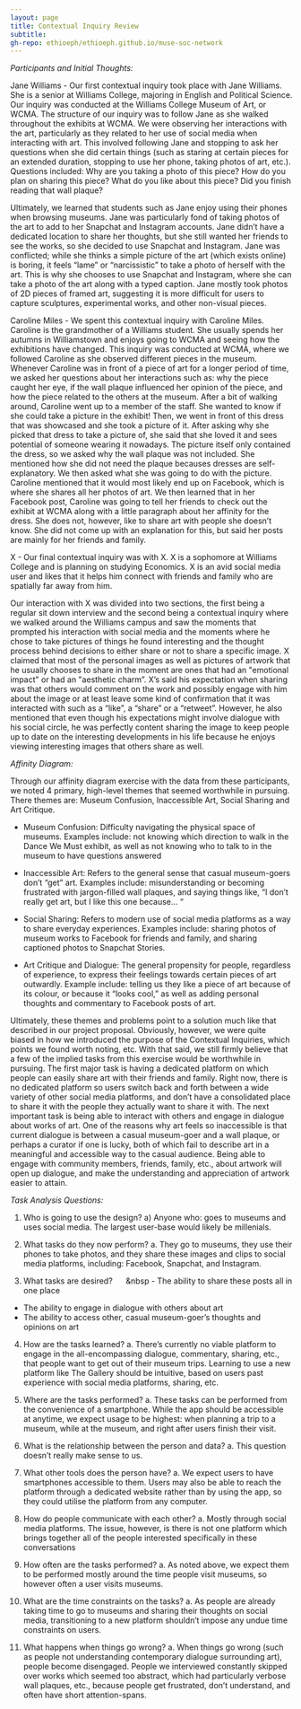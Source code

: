 ```yaml
---
layout: page
title: Contextual Inquiry Review
subtitle: 
gh-repo: ethioeph/ethioeph.github.io/muse-soc-network
---
```


_Participants and Initial Thoughts:_

Jane Williams - Our first contextual inquiry took place with Jane Williams.  She is a senior at Williams College, majoring in English and Political Science.  Our inquiry was conducted at the Williams College Museum of Art, or WCMA.  The structure of our inquiry was to follow Jane as she walked throughout the exhibits at WCMA.  We were observing her interactions with the art, particularly as they related to her use of social media when interacting with art.  This involved following Jane and stopping to ask her questions when she did certain things (such as staring at certain pieces for an extended duration, stopping to use her phone, taking photos of art, etc.).  Questions included: Why are you taking a photo of this piece?  How do you plan on sharing this piece?  What do you like about this piece?  Did you finish reading that wall plaque?

Ultimately, we learned that students such as Jane enjoy using their phones when browsing museums.  Jane was particularly fond of taking photos of the art to add to her Snapchat and Instagram accounts.  Jane didn’t have a dedicated location to share her thoughts, but she still wanted her friends to see the works, so she decided to use Snapchat and Instagram.  Jane was conflicted; while she thinks a simple picture of the art (which exists online) is boring, it feels “lame” or “narcissistic” to take a photo of herself with the art.  This is why she chooses to use Snapchat and Instagram, where she can take a photo of the art along with a typed caption.  Jane mostly took photos of 2D pieces of framed art, suggesting it is more difficult for users to capture sculptures, experimental works, and other non-visual pieces.

Caroline Miles - We spent this contextual inquiry with Caroline Miles. Caroline is the grandmother of a Williams student. She usually spends her autumns in Williamstown and enjoys going to WCMA and seeing how the exhibitions have changed. This inquiry was conducted at WCMA, where we followed Caroline as she observed different pieces in the museum. Whenever Caroline was in front of a piece of art for a longer period of time, we asked her questions about her interactions such as: why the piece caught her eye, if the wall plaque influenced her opinion of the piece, and how the piece related to the others at the museum.  After a bit of walking around, Caroline went up to a member of the staff. She wanted to know if she could take a picture in the exhibit! Then, we went in front of this dress that was showcased and she took a picture of it. After asking why she picked that dress to take a picture of, she said that she loved it and sees potential of someone wearing it nowadays. The picture itself only contained the dress, so we asked why the wall plaque was not included. She mentioned how she did not need the plaque becauses dresses are self-explanatory. We then asked what she was going to do with the picture. Caroline mentioned that it would most likely end up on Facebook, which is where she shares all her photos of art. We then learned that in her Facebook post, Caroline was going to tell her friends to check out the exhibit at WCMA along with a little paragraph about her affinity for the dress.  She does not, however, like to share art with people she doesn’t know. She did not come up with an explanation for this, but said her posts are mainly for her friends and family. 

X - Our final contextual inquiry was with X. X is a sophomore at Williams College and is planning on studying Economics. X is an avid social media user and likes that it helps him connect with friends and family who are spatially far away from him. 

Our interaction with X was divided into two sections, the first being a regular sit down interview and the second being a contextual inquiry where we walked around the Williams campus and saw the moments that prompted his interaction with social media and the moments where he chose to take pictures of things he found interesting and the thought process behind decisions to either share or not to share a specific image.  X claimed that most of the personal images as well as pictures of artwork that he usually chooses to share in the moment are ones that had an "emotional impact" or had an "aesthetic charm”.  X’s said his expectation when sharing was that others would comment on the work and possibly engage with him about the image or at least leave some kind of confirmation that it was interacted with such as a “like”, a “share” or a “retweet”. However, he also mentioned that even though his expectations might involve dialogue with his social circle, he was perfectly content sharing the image to keep people up to date on the interesting developments in his life because he enjoys viewing interesting images that others share as well.


_Affinity Diagram:_

Through our affinity diagram exercise with the data from these participants, we noted 4 primary, high-level themes that seemed worthwhile in pursuing.  There themes are: Museum Confusion, Inaccessible Art, Social Sharing and Art Critique.

* Museum Confusion: Difficulty navigating the physical space of museums.  Examples include: not knowing which direction to walk in the Dance We Must exhibit, as well as not knowing who to talk to in the museum to have questions answered

* Inaccessible Art: Refers to the general sense that casual museum-goers don’t “get” art.  Examples include: misunderstanding or becoming frustrated with jargon-filled wall plaques, and saying things like, “I don’t really get art, but I like this one because... “

* Social Sharing: Refers to modern use of social media platforms as a way to share everyday experiences.  Examples include: sharing photos of museum works to Facebook for friends and family, and sharing captioned photos to Snapchat Stories.

* Art Critique and Dialogue: The general propensity for people, regardless of experience, to express their feelings towards certain pieces of art outwardly.  Example include: telling us they like a piece of art because of its colour, or because it “looks cool,” as well as adding personal thoughts and commentary to Facebook posts of art.

Ultimately, these themes and problems point to a solution much like that described in our project proposal.  Obviously, however, we were quite biased in how we introduced the purpose of the Contextual Inquiries, which points we found worth noting, etc.  With that said, we still firmly believe that a few of the implied tasks from this exercise would be worthwhile in pursuing.  The first major task is having a dedicated platform on which people can easily share art with their friends and family.  Right now, there is no dedicated platform so users switch back and forth between a wide variety of other social media platforms, and don’t have a consolidated place to share it with the people they actually want to share it with.  The next important task is being able to interact with others and engage in dialogue about works of art.  One of the reasons why art feels so inaccessible is that current dialogue is between a casual museum-goer and a wall plaque, or perhaps a curator if one is lucky, both of which fail to describe art in a meaningful and accessible way to the casual audience.  Being able to engage with community members, friends, family, etc., about artwork will open up dialogue, and make the understanding and appreciation of artwork easier to attain.

_Task Analysis Questions:_

1. Who is going to use the design?
  a) Anyone who: goes to museums and uses social media.  The largest user-base would likely be millenials.

2. What tasks do they now perform?
  a. They go to museums, they use their phones to take photos, and they share these images and clips to social media platforms, including: Facebook, Snapchat, and Instagram.

3. What tasks are desired?
&nbsp;&nbsp;&nbsp;&nbsp;&nbsp;&nbsp - The ability to share these posts all in one place

 - The ability to engage in dialogue with others about art
 - The ability to access other, casual museum-goer’s thoughts and opinions on art

4. How are the tasks learned?
  a. There’s currently no viable platform to engage in the all-encompassing dialogue, commentary, sharing, etc., that people want to get out of their museum trips.  Learning to use a new platform like The Gallery should be intuitive, based on users past experience with social media platforms, sharing, etc.
  
5. Where are the tasks performed?
  a. These tasks can be performed from the convenience of a smartphone.  While the app should be accessible at anytime, we expect usage to be highest: when planning a trip to a museum, while at the museum, and right after users finish their visit.

6. What is the relationship between the person and data?
  a. This question doesn’t really make sense to us.

7. What other tools does the person have?
  a. We expect users to have smartphones accessible to them.  Users may also be able to reach the platform through a dedicated website rather than by using the app, so they could utilise the platform from any computer.

8. How do people communicate with each other?
  a. Mostly through social media platforms.  The issue, however, is there is not one platform which brings together all of the people interested specifically in these conversations

9. How often are the tasks performed?
  a. As noted above, we expect them to be performed mostly around the time people visit museums, so however often a user visits museums.

10. What are the time constraints on the tasks?
  a. As people are already taking time to go to museums and sharing their thoughts on social media, transitioning to a new platform shouldn’t impose any undue time constraints on users.

11. What happens when things go wrong?
  a. When things go wrong (such as people not understanding contemporary dialogue surrounding art), people become disengaged.  People we interviewed constantly skipped over works which seemed too abstract, which had particularly verbose wall plaques, etc., because people get frustrated, don’t understand, and often have short attention-spans.



